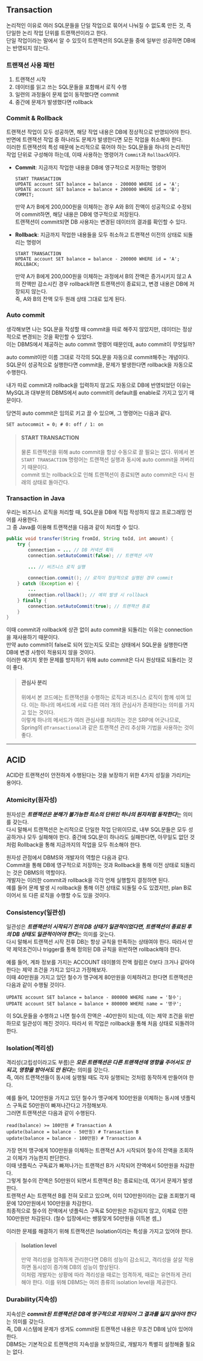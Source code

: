 ## Transaction
논리적인 이유로 여러 SQL문들을 단일 작업으로 묶어서 나눠질 수 없도록 만든 것, 즉 단일한 논리 작업 단위를 트랜잭션이라고 한다.   
단일 작업이라는 말에서 알 수 있듯이 트랜잭션의 SQL문들 중에 일부만 성공하면 DB에는 반영되지 않는다.

### 트랜잭션 사용 패턴
1. 트랜잭션 시작
2. 데이터를 읽고 쓰는 SQL문들을 포함해서 로직 수행
3. 일련의 과정들이 문제 없이 동작했다면 commit
4. 중간에 문제가 발생했다면 rollback

### Commit & Rollback
트랜잭션 작업이 모두 성공하면, 해당 작업 내용은 DB에 정상적으로 반영되어야 한다.   
반면에 트랜잭션 작업 중 하나라도 문제가 발생한다면 모든 작업을 취소해야 한다.   
이러한 트랜잭션의 특성 때문에 논리적으로 묶어야 하는 SQL문들을 하나의 논리적인 작업 단위로 구성해야 하는데, 이때 사용하는 명령어가 `Commit`과 `Rollback`이다.   

- **Commit**: 지금까지 작업한 내용을 DB에 영구적으로 저장하는 명령어
    ```mysql
    START TRANSACTION 
    UPDATE account SET balance = balance - 200000 WHERE id = 'A';
    UPDATE account SET balance = balance + 200000 WHERE id = 'B';
    COMMIT;
    ``` 
    만약 A가 B에게 200,000원을 이체하는 경우 A와 B의 잔액이 성공적으로 수정되어 commit하면, 해당 내용은 DB에 영구적으로 저장된다.   
    트랜잭션이 commit되면 DB 사용자는 변경된 데이터의 결과를 확인할 수 있다.  

- **Rollback**: 지금까지 작업한 내용들을 모두 취소하고 트랜잭션 이전의 상태로 되돌리는 명령어
    ```mysql
    START TRANSACTION 
    UPDATE account SET balance = balance - 200000 WHERE id = 'A';
    ROLLBACK;
    ```
    만약 A가 B에게 200,000원을 이체하는 과정에서 B의 잔액은 증가시키지 않고 A의 잔액만 감소시킨 경우 rollback하면 트랜잭션이 종료되고, 변경 내용은 DB에 저장되지 않는다.   
    즉, A와 B의 잔액 모두 원래 상태 그대로 있게 된다.

### Auto commit
생각해보면 나는 SQL문을 작성할 때 commit을 따로 해주지 않았지만, 데이터는 정상적으로 변경되는 것을 확인할 수 있었다.   
이는 DBMS에서 제공하는 auto commit 명령어 때문인데, auto commit이 무엇일까?

auto commit이란 이름 그대로 각각의 SQL문을 자동으로 commit해주는 개념이다.   
SQL문이 성공적으로 실행한다면 commit을, 문제가 발생한다면 rollback을 자동으로 수행한다.   

내가 따로 commit과 rollback을 입력하지 않고도 자동으로 DB에 반영되었던 이유는 MySQL과 대부분의 DBMS에서 auto commit의 default를 enable로 가지고 있기 때문이다.

당연히 auto commit은 임의로 키고 끌 수 있으며, 그 명령어는 다음과 같다. 
```mysql
SET autocommit = 0; # 0: off / 1: on 
```

> #### START TRANSACTION
> 물론 트랜잭션을 위해 auto commit을 항상 수동으로 끌 필요는 없다. 
> 위에서 본 `START TRANSACTION` 명령어는 트랜잭션 실행과 동시에 auto commit을 꺼버리기 때문이다.   
> commit 또는 rollback으로 인해 트랜잭션이 종료되면 auto commit은 다시 원래의 상태로 돌아간다.

### Transaction in Java
우리는 비즈니스 로직을 처리할 때, SQL문을 DB에 직접 작성하지 않고 프로그래밍 언어를 사용한다.   
그 중 Java를 이용해 트랜잭션을 다음과 같이 처리할 수 있다.   
```java
public void transfer(String fromId, String toId, int amount) {
    try {
        connection = ... // DB 커넥션 획득
        connection.setAutoCommit(false); // 트랜잭션 시작
        
        ... // 비즈니스 로직 실행
        
        connection.commit(); // 로직이 정상적으로 실행된 경우 commit
    } catch (Exception e) {
        ...
        connection.rollback(); // 예외 발생 시 rollback
    } finally {
        connection.setAutoCommit(true); // 트랜잭션 종료
    }
}
```
이때 commit과 rollback에 상관 없이 auto commit을 되돌리는 이유는 connection을 재사용하기 때문이다.   
만약 auto commit이 false로 되어 있는지도 모르는 상태에서 SQL문을 실행한다면 DB에 변경 사항이 적용되지 않을 것이다.   
이러한 예기치 못한 문제를 방지하기 위해 auto commit은 다시 원상태로 되돌리는 것이 좋다.

> #### 관심사 분리
> 위에서 본 코드에는 트랜잭션을 수행하는 로직과 비즈니스 로직이 함께 섞여 있다. 이는 하나의 메서드에 서로 다른 여러 개의 관심사가 존재한다는 의미를 가지고 있는 것이다.   
> 이렇게 하나의 메서드가 여러 관심사를 처리하는 것은 SRP에 어긋나므로, Spring의 `@Transactional`과 같은 트랜잭션 관리 추상화 기법을 사용하는 것이 좋다.

---

## ACID
ACID란 트랜잭션이 안전하게 수행된다는 것을 보장하기 위한 4가지 성질을 가리키는 용어다.

### Atomicity(원자성)
원자성은 ***트랜잭션은 분해가 불가능한 최소의 단위인 하나의 원자처럼 동작한다***는 의미를 갖는다.   
다시 말해서 트랜잭션은 논리적으로 단일한 작업 단위이므로, 내부 SQL문들은 모두 성공하거나 모두 실패해야 한다.
중간에 SQL문이 하나라도 실패한다면, 아무일도 없던 것처럼 Rollback을 통해 지금까지의 작업을 모두 취소해야 한다.

원자성 관점에서 DBMS와 개발자의 역할은 다음과 같다.   
Commit을 통해 DB에 영구적으로 저장하는 것과 Rollback을 통해 이전 상태로 되돌리는 것은 DBMS의 역할이다.   
개발자는 이러한 commit과 rollback을 각각 언제 실행할지 결정하면 된다.      
예를 들어 문제 발생 시 rollback을 통해 이전 상태로 되돌릴 수도 있겠지만, plan B로 이어서 또 다른 로직을 수행할 수도 있을 것이다.

### Consistency(일관성)
일관성은 ***트랜잭션이 시작되기 전의 DB 상태가 일관적이었다면, 트랜잭션이 종료된 후의 DB 상태도 일관적이어야 한다***는 의미를 갖는다.   
다시 말해서 트랜잭션 시작 전후 DB는 항상 규칙을 만족하는 상태여야 한다. 따라서 만약 제약조건이나 trigger를 통해 정의된 DB 규칙을 위반하면 rollback해야 한다.     

예를 들어, 계좌 정보를 가지는 ACCOUNT 테이블의 잔액 컬럼은 0보다 크거나 같아야 한다는 제약 조건을 가지고 있다고 가정해보자.   
이때 40만원을 가지고 있던 철수가 맹구에게 80만원을 이체하려고 한다면 트랜잭션은 다음과 같이 수행될 것이다.   
```mysql
UPDATE account SET balance = balance - 800000 WHERE name = '철수';
UPDATE account SET balance = balance + 800000 WHERE name = '맹구';
```
이 SQL문들을 수행하고 나면 철수의 잔액은 -40만원이 되는데, 이는 제약 조건을 위반하므로 일관성이 깨진 것이다.
따라서 위 작업은 rollback을 통해 처음 상태로 되돌려야 한다.

### Isolation(격리성)
격리성(고립성이라고도 부름)은 ***모든 트랜잭션은 다른 트랜잭션에 영향을 주어서도 안 되고, 영향을 받아서도 안 된다***는 의미를 갖는다.   
즉, 여러 트랜잭션들이 동시에 실행될 때도 각자 실행되는 것처럼 동작하게 만들어야 한다.   

예를 들어, 120만원을 가지고 있던 철수가 맹구에게 100만원을 이체하는 동시에 넷플릭스 구독료 50만원이 빠져나간다고 가정해보자.   
그러면 트랜잭션은 다음과 같이 수행된다.   
```mysql
read(balance) >= 100만원 # Transaction A
update(balance = balance - 50만원) # Transaction B 
update(balance = balance - 100만원) # Transaction A
```
가장 먼저 맹구에게 100만원을 이체하는 트랜잭션 A가 시작되어 철수의 잔액을 조회하고 이체가 가능한지 판단한다.   
이때 넷플릭스 구독료가 빠져나가는 트랜잭션 B가 시작되어 잔액에서 50만원을 차감한다.   
그렇게 철수의 잔액은 50만원이 되면서 트랜잭션 B는 종료되는데, 여기서 문제가 발생한다.   
트랜잭션 A는 트랜잭션 B를 전혀 모르고 있으며, 이미 120만원이라는 값을 조회했기 때문에 120만원에서 100만원을 차감한다.   
최종적으로 철수의 잔액에서 넷플릭스 구독료 50만원은 차감되지 않고, 이체로 인한 100만원만 차감된다. (철수 입장에서는 쌩뚱맞게 50만원을 이득본 셈,,) 

이러한 문제를 해결하기 위해 트랜잭션은 Isolation이라는 특성을 가지고 있어야 한다.

> #### Isolation level
> 만약 격리성을 엄격하게 관리한다면 DB의 성능이 감소되고, 격리성을 살살 적용하면 동시성이 증가해 DB의 성능이 향상된다.   
> 이처럼 개발자는 상황에 따라 격리성을 때로는 엄격하게, 때로는 유연하게 관리해야 한다. 이를 위해 DBMS는 여러 종류의 isolation level을 제공한다. 

### Durability(지속성)
지속성은 ***commit된 트랜잭션은 DB에 영구적으로 저장되어 그 결과를 잃지 않아야 한다***는 의미를 갖는다.      
즉, DB 시스템에 문제가 생겨도 commit된 트랜잭션 내용은 무조건 DB에 남아 있어야 한다.   
DBMS는 기본적으로 트랜잭션의 지속성을 보장하므로, 개발자가 특별히 설정해줄 필요는 없다. 